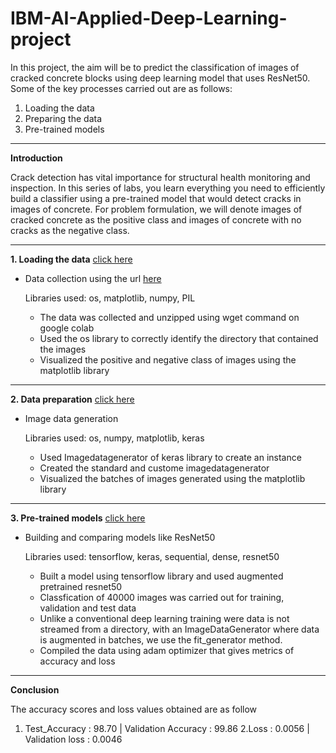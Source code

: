 # IBM-AI-Applied-Deep-Learning-project
In this project, the aim will be to predict the classification of images of cracked concrete blocks using deep learning model that uses ResNet50.
Some of the key processes carried out are as follows:
1. Loading the data
2. Preparing the data 
3. Pre-trained models
-------------------------------------------------------------------------------------------------------------------------

**Introduction**

Crack detection has vital importance for structural health monitoring and inspection. In this series of labs, you learn everything you need to efficiently build a classifier using a pre-trained model that would detect cracks in images of concrete. For problem formulation, we will denote images of cracked concrete as the positive class and images of concrete with no cracks as the negative class.

-------------------------------------------------------------------------------------------------------------------------

**1. Loading the data** [click here](https://github.com/nbjeelan/IBM-AI-Applied-Deep-Learning-project/blob/master/Module_1%20_%20Data%20Collection/1.1%20DL0321EN-1-1-Loading-Data-py-v1.0.ipynb)
- Data collection using the url [here](https://s3-api.us-geo.objectstorage.softlayer.net/cf-courses-data/CognitiveClass/DL0321EN/data/images/concrete_crack_images_for_classification.zip)
  
  Libraries used: os, matplotlib, numpy, PIL
  - The data was collected and unzipped using wget command on google colab
  - Used the os library to correctly identify the directory that contained the images
  - Visualized the positive and negative class of images using the matplotlib library
  
-------------------------------------------------------------------------------------------------------------------------

**2. Data preparation** [click here](https://github.com/nbjeelan/IBM-AI-Applied-Deep-Learning-project/blob/master/Module_2%20_%20Data%20preparation/1.2%20DL0321EN-2-1-Data-Preparation-py-v1.0.ipynb)
- Image data generation
  
  Libraries used: os, numpy, matplotlib, keras
  - Used Imagedatagenerator of keras library to create an instance
  - Created the standard and custome imagedatagenerator
  - Visualized the batches of images generated using the matplotlib library
  
-------------------------------------------------------------------------------------------------------------------------

**3. Pre-trained models** [click here](https://github.com/nbjeelan/IBM-AI-Applied-Deep-Learning-project/blob/master/Module_3%20_%20Pretrained%20Models/1.3%20DL0321EN-3-1-Pretrained-Models-py-v1.0.ipynb)
- Building and comparing models like ResNet50
  
  Libraries used: tensorflow, keras, sequential, dense, resnet50
  - Built a model using tensorflow library and used augmented pretrained resnet50
  - Classfication of 40000 images was carried out for training, validation and test data
  - Unlike a conventional deep learning training were data is not streamed from a directory, with an ImageDataGenerator where data is augmented in batches, we use the fit_generator method.
  - Compiled the data using adam optimizer that gives metrics of accuracy and loss
  
-------------------------------------------------------------------------------------------------------------------------
**Conclusion**

The accuracy scores and loss values obtained are as follow
  
  1. Test_Accuracy : 98.70 | Validation Accuracy : 99.86
  2.Loss : 0.0056 | Validation loss : 0.0046
